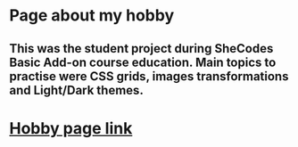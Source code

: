 # Page about my hobby
## This was the student project during SheCodes Basic Add-on course education. Main topics to practise were CSS grids, images transformations and Light/Dark themes.
# [Hobby page link](https://msharova.github.io/hobby-page/) 

